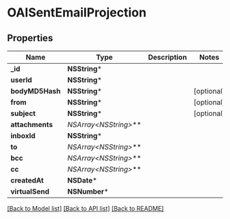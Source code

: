 # OAISentEmailProjection

## Properties
Name | Type | Description | Notes
------------ | ------------- | ------------- | -------------
**_id** | **NSString*** |  | 
**userId** | **NSString*** |  | 
**bodyMD5Hash** | **NSString*** |  | [optional] 
**from** | **NSString*** |  | [optional] 
**subject** | **NSString*** |  | [optional] 
**attachments** | **NSArray&lt;NSString*&gt;*** |  | 
**inboxId** | **NSString*** |  | 
**to** | **NSArray&lt;NSString*&gt;*** |  | 
**bcc** | **NSArray&lt;NSString*&gt;*** |  | 
**cc** | **NSArray&lt;NSString*&gt;*** |  | 
**createdAt** | **NSDate*** |  | 
**virtualSend** | **NSNumber*** |  | 

[[Back to Model list]](../README#documentation-for-models) [[Back to API list]](../README#documentation-for-api-endpoints) [[Back to README]](../README)


